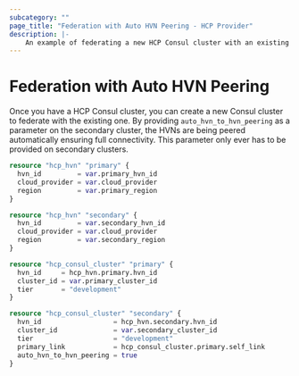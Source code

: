 ```yaml
---
subcategory: ""
page_title: "Federation with Auto HVN Peering - HCP Provider"
description: |-
    An example of federating a new HCP Consul cluster with an existing one via auto peering.
---
```


# Federation with Auto HVN Peering

Once you have a HCP Consul cluster, you can create a new Consul cluster to federate with the existing one.
By providing `auto_hvn_to_hvn_peering` as a parameter on the secondary cluster, the HVNs are being peered
automatically ensuring full connectivity. This parameter only ever has to be provided on secondary clusters.

```terraform
resource "hcp_hvn" "primary" {
  hvn_id         = var.primary_hvn_id
  cloud_provider = var.cloud_provider
  region         = var.primary_region
}

resource "hcp_hvn" "secondary" {
  hvn_id         = var.secondary_hvn_id
  cloud_provider = var.cloud_provider
  region         = var.secondary_region
}

resource "hcp_consul_cluster" "primary" {
  hvn_id     = hcp_hvn.primary.hvn_id
  cluster_id = var.primary_cluster_id
  tier       = "development"
}

resource "hcp_consul_cluster" "secondary" {
  hvn_id                  = hcp_hvn.secondary.hvn_id
  cluster_id              = var.secondary_cluster_id
  tier                    = "development"
  primary_link            = hcp_consul_cluster.primary.self_link
  auto_hvn_to_hvn_peering = true
}
```
